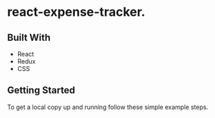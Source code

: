# react-expense-tracker.


## Built With

- React
- Redux
- CSS

## Getting Started

To get a local copy up and running follow these simple example steps.
